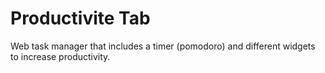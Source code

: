 # Productivite Tab

Web task manager that includes a timer (pomodoro) and different widgets to increase productivity.